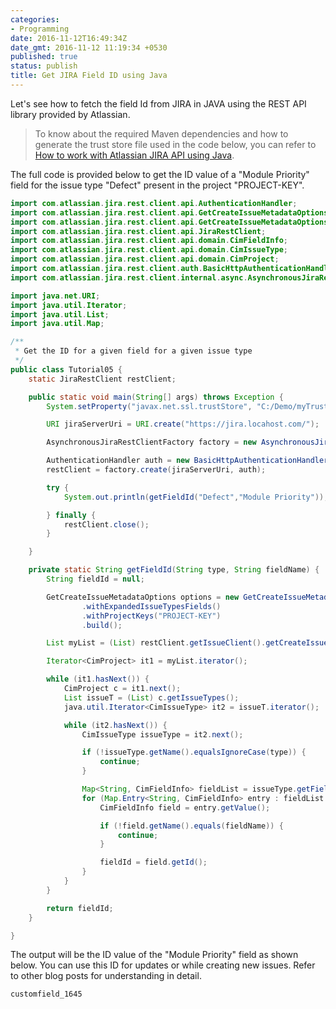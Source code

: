 ```yaml
---
categories:
- Programming
date: 2016-11-12T16:49:34Z
date_gmt: 2016-11-12 11:19:34 +0530
published: true
status: publish
title: Get JIRA Field ID using Java
---
```


Let's see how to fetch the field Id from JIRA in JAVA using the REST API library provided by Atlassian.

> To know about the required Maven dependencies and how to generate the trust store file used in the code below, you can refer to [How to work with Atlassian JIRA API using Java](/programming/2016/09/18/how-to-use-JIRA-API-in-Java.html).

The full code is provided below to get the ID value of a "Module Priority" field for the issue type "Defect" present in the project "PROJECT-KEY".

```java
import com.atlassian.jira.rest.client.api.AuthenticationHandler;
import com.atlassian.jira.rest.client.api.GetCreateIssueMetadataOptions;
import com.atlassian.jira.rest.client.api.GetCreateIssueMetadataOptionsBuilder;
import com.atlassian.jira.rest.client.api.JiraRestClient;
import com.atlassian.jira.rest.client.api.domain.CimFieldInfo;
import com.atlassian.jira.rest.client.api.domain.CimIssueType;
import com.atlassian.jira.rest.client.api.domain.CimProject;
import com.atlassian.jira.rest.client.auth.BasicHttpAuthenticationHandler;
import com.atlassian.jira.rest.client.internal.async.AsynchronousJiraRestClientFactory;

import java.net.URI;
import java.util.Iterator;
import java.util.List;
import java.util.Map;

/**
 * Get the ID for a given field for a given issue type
 */
public class Tutorial05 {
    static JiraRestClient restClient;

    public static void main(String[] args) throws Exception {
        System.setProperty("javax.net.ssl.trustStore", "C:/Demo/myTrustStore");

        URI jiraServerUri = URI.create("https://jira.locahost.com/");

        AsynchronousJiraRestClientFactory factory = new AsynchronousJiraRestClientFactory();

        AuthenticationHandler auth = new BasicHttpAuthenticationHandler("username", "password");
        restClient = factory.create(jiraServerUri, auth);

        try {
            System.out.println(getFieldId("Defect","Module Priority"));

        } finally {
            restClient.close();
        }

    }

    private static String getFieldId(String type, String fieldName) {
        String fieldId = null;

        GetCreateIssueMetadataOptions options = new GetCreateIssueMetadataOptionsBuilder()
                .withExpandedIssueTypesFields()
                .withProjectKeys("PROJECT-KEY")
                .build();

        List myList = (List) restClient.getIssueClient().getCreateIssueMetadata(options).claim();

        Iterator<CimProject> it1 = myList.iterator();

        while (it1.hasNext()) {
            CimProject c = it1.next();
            List issueT = (List) c.getIssueTypes();
            java.util.Iterator<CimIssueType> it2 = issueT.iterator();

            while (it2.hasNext()) {
                CimIssueType issueType = it2.next();

                if (!issueType.getName().equalsIgnoreCase(type)) {
                    continue;
                }

                Map<String, CimFieldInfo> fieldList = issueType.getFields();
                for (Map.Entry<String, CimFieldInfo> entry : fieldList.entrySet()) {
                    CimFieldInfo field = entry.getValue();

                    if (!field.getName().equals(fieldName)) {
                        continue;
                    }

                    fieldId = field.getId();
                }
            }
        }

        return fieldId;
    }

}
```


The output will be the ID value of the "Module Priority" field as shown below. You can use this ID for updates or while creating new issues. Refer to other blog posts for understanding in detail.

```
customfield_1645
```

